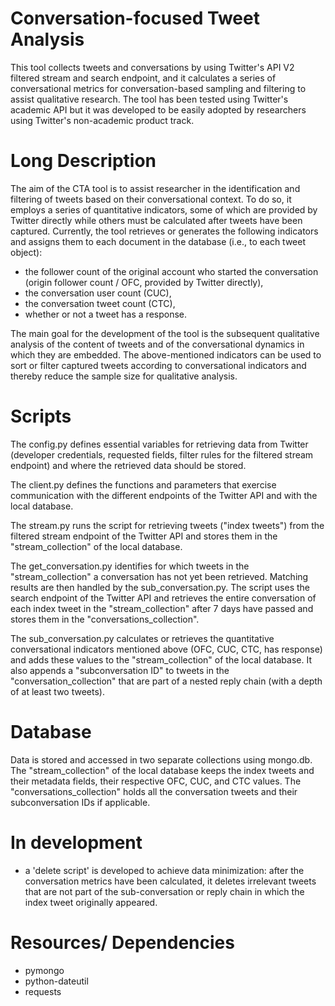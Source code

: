 # Conversation-focused Tweet Analysis

This tool collects tweets and conversations by using Twitter's API V2 filtered stream and search endpoint, and it calculates a series of conversational metrics for conversation-based sampling and filtering to assist qualitative research. The tool has been tested using Twitter's academic API but it was developed to be easily adopted by researchers using Twitter's non-academic product track.

# Long Description

The aim of the CTA tool is to assist researcher in the identification and filtering of tweets based on their conversational context. To do so, it employs a series of quantitative indicators, some of which are provided by Twitter directly while others must be calculated after tweets have been captured. Currently, the tool retrieves or generates the following indicators and assigns them to each document in the database (i.e., to each tweet object): 

- the follower count of the original account who started the conversation (origin follower count / OFC, provided by Twitter directly),
- the conversation user count (CUC), 
- the conversation tweet count (CTC),
- whether or not a tweet has a response.

The main goal for the development of the tool is the subsequent qualitative analysis of the content of tweets and of the conversational dynamics in which they are embedded. The above-mentioned indicators can be used to sort or filter captured tweets according to conversational indicators and thereby reduce the sample size for qualitative analysis.

# Scripts

The config.py defines essential variables for retrieving data from Twitter (developer credentials, requested fields, filter rules for the filtered stream endpoint) and where the retrieved data should be stored. 

The client.py defines the functions and parameters that exercise communication with the different endpoints of the Twitter API and with the local database.

The stream.py runs the script for retrieving tweets ("index tweets") from the filtered stream endpoint of the Twitter API and stores them in the "stream_collection" of the local database.

The get_conversation.py identifies for which tweets in the "stream_collection" a conversation has not yet been retrieved. Matching results are then handled by the sub_conversation.py. The script uses the search endpoint of the Twitter API and retrieves the entire conversation of each index tweet in the "stream_collection" after 7 days have passed and stores them in the "conversations_collection".

The sub_conversation.py calculates or retrieves the quantitative conversational indicators mentioned above (OFC, CUC, CTC, has response) and adds these values to the "stream_collection" of the local database. It also appends a "subconversation ID" to tweets in the "conversation_collection" that are part of a nested reply chain (with a depth of at least two tweets).

# Database

Data is stored and accessed in two separate collections using mongo.db. The "stream_collection" of the local database keeps the index tweets and their metadata fields, their respective OFC, CUC, and CTC values. The "conversations_collection" holds all the conversation tweets and their subconversation IDs if applicable.

# In development

- a 'delete script' is developed to achieve data minimization: after the conversation metrics have been calculated, it deletes irrelevant tweets that are not part of the sub-conversation or reply chain in which the index tweet originally appeared.

# Resources/ Dependencies

- pymongo
- python-dateutil
- requests

